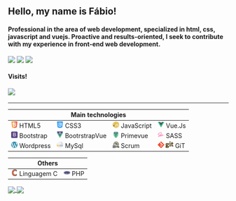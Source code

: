 ## Hello, my name is Fábio!
#### Professional in the area of web development, specialized in html, css, javascript and vuejs. Proactive and results-oriented, I seek to contribute with my experience in front-end web development.
  
<a href="https://fabiojuniordev.netlify.app/" target="_blank"><img src="https://img.shields.io/badge/-Portfólio-8A2BE2?style=for-the-badge&logoColor=white" target="_blank"></a>
<a href="https://www.instagram.com/fabioo.junioor" target="_blank"><img src="https://img.shields.io/badge/-Instagram-%23E4405F?style=for-the-badge&logo=instagram&logoColor=white" target="_blank"></a>
<a href="https://www.linkedin.com/in/fábio-júnior-237b661b" target="_blank"><img src="https://img.shields.io/badge/-LinkedIn-%230077B5?style=for-the-badge&logo=linkedin&logoColor=white" target="_blank"></a>
#### Visits!  
![](https://komarev.com/ghpvc/?username=fabioo-junioor)

<hr>

<table>
  <thead>
    <tr>
      <th colspan="4">Main technologies</th>
    </tr>
  </thead>
  <tbody>
    <tr>
      <td><img height="15" src="https://raw.githubusercontent.com/fabioo-junioor/fabioo-junioor/main/languages-tools/html5.png" style="max-width:100%;"> HTML5</td>
      <td><img height="15" src="https://raw.githubusercontent.com/fabioo-junioor/fabioo-junioor/main/languages-tools/css-3.png" style="max-width:100%;"> CSS3</td>
      <td><img height="15" src="https://raw.githubusercontent.com/fabioo-junioor/fabioo-junioor/main/languages-tools/javascript.png" style="max-width:100%;"> JavaScript</td>
      <td><img height="15" src="https://raw.githubusercontent.com/fabioo-junioor/fabioo-junioor/main/languages-tools/vue-js.png" style="max-width:100%;"> Vue.Js</td>
    </tr>
    <tr>
      <td><img height="15" src="https://raw.githubusercontent.com/fabioo-junioor/fabioo-junioor/main/languages-tools/bootstrap.png" style="max-width:100%;"> Bootstrap</td>
      <td><img height="15" src="https://raw.githubusercontent.com/fabioo-junioor/fabioo-junioor/main/languages-tools/bootstrap-vue.png" style="max-width:100%;"> BootrstrapVue</td>
      <td><img height="15" src="https://raw.githubusercontent.com/fabioo-junioor/fabioo-junioor/main/languages-tools/primevue.png" style="max-width:100%;"> Primevue</td>
      <td><img height="15" src="https://raw.githubusercontent.com/fabioo-junioor/fabioo-junioor/main/languages-tools/sass.png" style="max-width:100%;"> SASS</td>
    </tr>
    <tr>
      <td><img height="15" src="https://raw.githubusercontent.com/fabioo-junioor/fabioo-junioor/main/languages-tools/wordpress.png" style="max-width:100%;"> Wordpress</td>
      <td><img height="15" src="https://raw.githubusercontent.com/fabioo-junioor/fabioo-junioor/main/languages-tools/mysql.png" style="max-width:100%;"> MySql</td>
      <td><img height="15" src="https://raw.githubusercontent.com/fabioo-junioor/fabioo-junioor/main/languages-tools/scrum.png" style="max-width:100%;"> Scrum</td>
      <td><img height="15" src="https://raw.githubusercontent.com/fabioo-junioor/fabioo-junioor/main/languages-tools/git.png" style="max-width:100%;"> GiT</td>
    </tr>
  </tbody>
</table>
<table>
  <thead>
    <tr>
      <th colspan="2">Others</th>
    </tr>
  </thead>
  <tbody>
    <tr>
      <td><img height="15" src="https://raw.githubusercontent.com/fabioo-junioor/fabioo-junioor/main/languages-tools/c.png" style="max-width:100%;"> Linguagem C</td>
      <td><img height="15" src="https://raw.githubusercontent.com/fabioo-junioor/fabioo-junioor/main/languages-tools/php.png" style="max-width:100%;"> PHP</td>
    </tr>
  </tbody>
</table>
  
 
<a href="https://github.com/anuraghazra/convoychat">
  <img height="180" align="center" src="https://github-readme-stats.vercel.app/api?username=fabioo-junioor&show_icons=true&theme=radical" />
</a>
<a href="https://github.com/anuraghazra/github-readme-stats">
  <img height="180" align="center" src="https://github-readme-stats.vercel.app/api/top-langs/?username=fabioo-junioor&layout=compact&theme=radical" />
</a>
